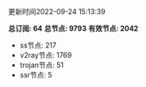 更新时间2022-09-24 15:13:39

**总订阅: 64**
**总节点: 9793**
**有效节点: 2042**
- ss节点: 217
- v2ray节点: 1769
- trojan节点: 51
- ssr节点: 5
